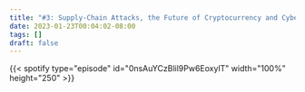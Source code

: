 ```yaml
---
title: "#3: Supply-Chain Attacks, the Future of Cryptocurrency and Cyber Crime, Governmental Ransomware Takedowns, and MITRE eCTF"
date: 2023-01-23T00:04:02-08:00
tags: []
draft: false
---
```


{{< spotify type="episode" id="0nsAuYCzBlil9Pw6EoxylT" width="100%" height="250" >}}

